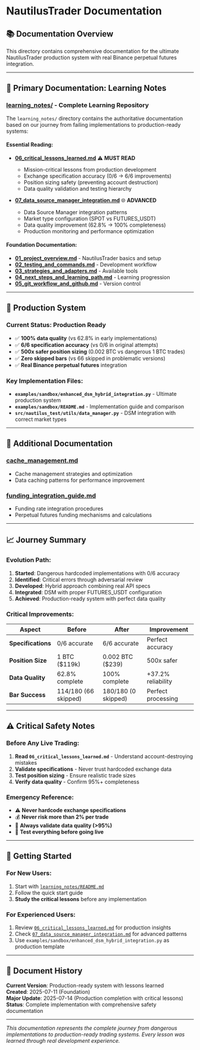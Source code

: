 # NautilusTrader Documentation

## 📚 Documentation Overview

This directory contains comprehensive documentation for the ultimate NautilusTrader production system with real Binance perpetual futures integration.

---

## 🎯 Primary Documentation: Learning Notes

### **[learning_notes/](./learning_notes/) - Complete Learning Repository**

The `learning_notes/` directory contains the authoritative documentation based on our journey from failing implementations to production-ready systems:

#### **Essential Reading:**
- **[06_critical_lessons_learned.md](./learning_notes/06_critical_lessons_learned.md)** ⚠️ **MUST READ**
  - Mission-critical lessons from production development
  - Exchange specification accuracy (0/6 → 6/6 improvements)
  - Position sizing safety (preventing account destruction)
  - Data quality validation and testing hierarchy

- **[07_data_source_manager_integration.md](./learning_notes/07_data_source_manager_integration.md)** 🌐 **ADVANCED**
  - Data Source Manager integration patterns
  - Market type configuration (SPOT vs FUTURES_USDT)
  - Data quality improvement (62.8% → 100% completeness)
  - Production monitoring and performance optimization

#### **Foundation Documentation:**
- **[01_project_overview.md](./learning_notes/01_project_overview.md)** - NautilusTrader basics and setup
- **[02_testing_and_commands.md](./learning_notes/02_testing_and_commands.md)** - Development workflow
- **[03_strategies_and_adapters.md](./learning_notes/03_strategies_and_adapters.md)** - Available tools
- **[04_next_steps_and_learning_path.md](./learning_notes/04_next_steps_and_learning_path.md)** - Learning progression
- **[05_git_workflow_and_github.md](./learning_notes/05_git_workflow_and_github.md)** - Version control

---

## 🚀 Production System

### **Current Status: Production Ready**
- ✅ **100% data quality** (vs 62.8% in early implementations)
- ✅ **6/6 specification accuracy** (vs 0/6 in original attempts)
- ✅ **500x safer position sizing** (0.002 BTC vs dangerous 1 BTC trades)
- ✅ **Zero skipped bars** (vs 66 skipped in problematic versions)
- ✅ **Real Binance perpetual futures** integration

### **Key Implementation Files:**
- **`examples/sandbox/enhanced_dsm_hybrid_integration.py`** - Ultimate production system
- **`examples/sandbox/README.md`** - Implementation guide and comparison
- **`src/nautilus_test/utils/data_manager.py`** - DSM integration with correct market types

---

## 🔧 Additional Documentation

### **[cache_management.md](cache_management.md)**
- Cache management strategies and optimization
- Data caching patterns for performance improvement

### **[funding_integration_guide.md](funding_integration_guide.md)**
- Funding rate integration procedures
- Perpetual futures funding mechanisms and calculations

---

## 📈 Journey Summary

### **Evolution Path:**
1. **Started**: Dangerous hardcoded implementations with 0/6 accuracy
2. **Identified**: Critical errors through adversarial review
3. **Developed**: Hybrid approach combining real API specs
4. **Integrated**: DSM with proper FUTURES_USDT configuration
5. **Achieved**: Production-ready system with perfect data quality

### **Critical Improvements:**
| Aspect | Before | After | Improvement |
|--------|--------|-------|-------------|
| **Specifications** | 0/6 accurate | 6/6 accurate | Perfect accuracy |
| **Position Size** | 1 BTC ($119k) | 0.002 BTC ($239) | 500x safer |
| **Data Quality** | 62.8% complete | 100% complete | +37.2% reliability |
| **Bar Success** | 114/180 (66 skipped) | 180/180 (0 skipped) | Perfect processing |

---

## ⚠️ Critical Safety Notes

### **Before Any Live Trading:**
1. **Read `06_critical_lessons_learned.md`** - Understand account-destroying mistakes
2. **Validate specifications** - Never trust hardcoded exchange data
3. **Test position sizing** - Ensure realistic trade sizes
4. **Verify data quality** - Confirm 95%+ completeness

### **Emergency Reference:**
- ⚠️ **Never hardcode exchange specifications**
- 💰 **Never risk more than 2% per trade**
- 🎯 **Always validate data quality (>95%)**
- 🚨 **Test everything before going live**

---

## 🎯 Getting Started

### **For New Users:**
1. Start with [`learning_notes/README.md`](./learning_notes/README.md)
2. Follow the quick start guide
3. **Study the critical lessons** before any implementation

### **For Experienced Users:**
1. Review [`06_critical_lessons_learned.md`](./learning_notes/06_critical_lessons_learned.md) for production insights
2. Check [`07_data_source_manager_integration.md`](./learning_notes/07_data_source_manager_integration.md) for advanced patterns
3. Use `examples/sandbox/enhanced_dsm_hybrid_integration.py` as production template

---

## 📅 Document History

**Current Version**: Production-ready system with lessons learned  
**Created**: 2025-07-11 (Foundation)  
**Major Update**: 2025-07-14 (Production completion with critical lessons)  
**Status**: Complete implementation with comprehensive safety documentation

---

*This documentation represents the complete journey from dangerous implementations to production-ready trading systems. Every lesson was learned through real development experience.*